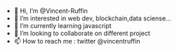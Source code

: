 - 👋 Hi, I’m @Vincent-Ruffin
- 👀 I’m interested in web dev, blockchain,data sciense...
- 🌱 I’m currently learning javascript
- 💞️ I’m looking to collaborate on different project
- 📫 How to reach me : twitter @vincentruffin

<!---
Vincent-Ruffin/Vincent-Ruffin is a ✨ special ✨ repository because its `README.md` (this file) appears on your GitHub profile.
You can click the Preview link to take a look at your changes.
--->
